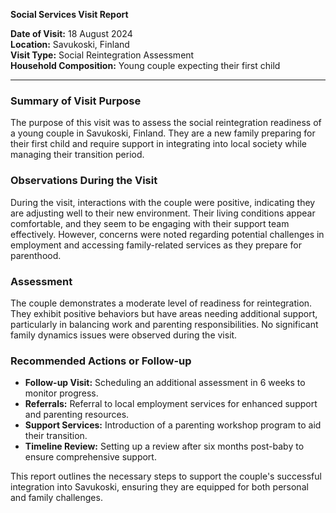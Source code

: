 

**Social Services Visit Report**

**Date of Visit:** 18 August 2024  
**Location:** Savukoski, Finland  
**Visit Type:** Social Reintegration Assessment  
**Household Composition:** Young couple expecting their first child  

---

### Summary of Visit Purpose

The purpose of this visit was to assess the social reintegration readiness of a young couple in Savukoski, Finland. They are a new family preparing for their first child and require support in integrating into local society while managing their transition period.

### Observations During the Visit

During the visit, interactions with the couple were positive, indicating they are adjusting well to their new environment. Their living conditions appear comfortable, and they seem to be engaging with their support team effectively. However, concerns were noted regarding potential challenges in employment and accessing family-related services as they prepare for parenthood.

### Assessment

The couple demonstrates a moderate level of readiness for reintegration. They exhibit positive behaviors but have areas needing additional support, particularly in balancing work and parenting responsibilities. No significant family dynamics issues were observed during the visit.

### Recommended Actions or Follow-up

- **Follow-up Visit:** Scheduling an additional assessment in 6 weeks to monitor progress.
- **Referrals:** Referral to local employment services for enhanced support and parenting resources.
- **Support Services:** Introduction of a parenting workshop program to aid their transition.
- **Timeline Review:** Setting up a review after six months post-baby to ensure comprehensive support.

This report outlines the necessary steps to support the couple's successful integration into Savukoski, ensuring they are equipped for both personal and family challenges.